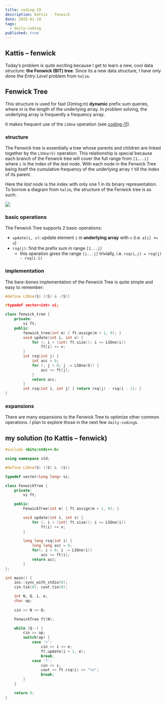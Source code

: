 ```yaml
---
title: coding-19
description: kattis - fenwick
date: 2025-01-19
tags:
  - daily-coding
published: true
---
```

## Kattis – fenwick
Today’s problem is quite exciting because I get to learn a new, cool data structure: **the Fenwick (BIT) tree**. Since its a new data structure, I have only done the *Entry Level* problem from `halim`.
## Fenwick Tree
This structure is used for fast $O(m\log m)$ **dynamic** prefix sum queries, where $m$ is the length of the underlying array. In problem solving, the underlying array is frequently a frequency array.

It makes frequent use of the `LSOne` operation (see [coding-11](/posts/coding-11)).
### structure
The Fenwick tree is essentially a tree whose parents and children are linked together by the `LSOne(S)` operation. This relationship is special because each branch of the Fenwick tree will cover the full range from `[1...i]` where `i` is the index of the *last node*. With each node in the Fenwick Tree being itself the cumulative frequency of the underlying array `f` till the index of its parent.

Here the *last node* is the index with only one 1 in its binary representation. To borrow a diagram from `halim`, the structure of the Fenwick tree is as such:

![](/images/fenwick.png)
### basic operations
The Fenwick Tree supports 2 basic operations:
- `update(i, v)`: update element `i` in **underlying array** with `v` (i.e. `a[i] += v`)
- `rsq(j)`: find the prefix sum in range `[1...j]`
	- this operation gives the range `[i...j]` trivially, i.e. `rsq(i,j) = rsq(j) - rsq(i-1)`
### implementation
The bare-bones implementation of the Fenwick Tree is quite simple and easy to remember:
```cpp
#define LSOne(S) ((S) & -(S))

#typedef vector<int> vi;

class fenwick_tree {
	private:
		vi ft;
	public:
		fenwick_tree(int m) { ft.assign(m + 1, 0); }
		void update(int i, int v) {
			for (; i < (int) ft.size(); i += LSOne(i))
				ft[i] += v;
		}
		int rsq(int j) {
			int acc = 0;
			for (; j > 0; j -= LSOne(S)) {
				acc += ft[j];
			}
			return acc;
		}
		int rsq(int i, int j) { return rsq(j) - rsq(i - 1); }
}
```
### expansions
There are many expansions to the Fenwick Tree to optimize other common operations. I plan to explore those in the next few `daily-coding`s.
## my solution (to Kattis – fenwick)
```cpp
#include <bits/stdc++.h>

using namespace std;

#define LSOne(S) ((S) & -(S))

typedef vector<long long> vi;

class FenwickTree {
    private:
        vi ft;

    public:
        FenwickTree(int m) { ft.assign(m + 1, 0); }

        void update(int i, int v) {
            for (; i < (int) ft.size(); i += LSOne(i))
                ft[i] += v;
        }
        
        long long rsq(int i) {
            long long acc = 0;
            for(; i > 0; i -= LSOne(i))
                acc += ft[i];
            return acc;
        }
};

int main() {
    ios::sync_with_stdio(0);
    cin.tie(0); cout.tie(0);

    int N, Q, i, e;
    char op;
    
    cin >> N >> Q;

    FenwickTree ft(N);

    while (Q--) {
        cin >> op;
        switch(op) {
            case '+':
                cin >> i >> e;
                ft.update(i + 1, e);
                break;
            case '?':
                cin >> i;
                cout << ft.rsq(i) << "\n";
                break;
        }
    }

    return 0;
}
```
